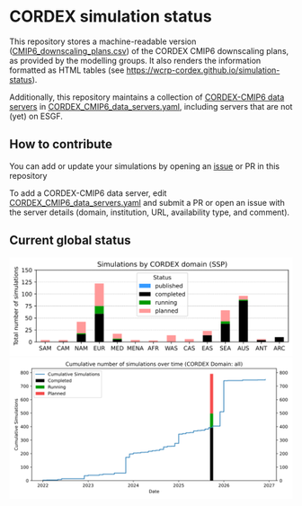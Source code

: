 CORDEX simulation status
========================
This repository stores a machine-readable version ([CMIP6_downscaling_plans.csv](./CMIP6_downscaling_plans.csv)) of the CORDEX CMIP6 downscaling plans, as provided by the modelling groups.
It also renders the information formatted as HTML tables (see https://wcrp-cordex.github.io/simulation-status).

Additionally, this repository maintains a collection of [CORDEX-CMIP6 data servers](https://wcrp-cordex.github.io/simulation-status/CORDEX_CMIP6_data_servers.html) in [CORDEX_CMIP6_data_servers.yaml](./CORDEX_CMIP6_data_servers.yaml), including servers that are not (yet) on ESGF.

How to contribute
-----------------
You can add or update your simulations by opening an [issue](https://github.com/WCRP-CORDEX/simulation-status/issues/new) or PR in this repository

To add a CORDEX-CMIP6 data server, edit [CORDEX_CMIP6_data_servers.yaml](./CORDEX_CMIP6_data_servers.yaml) and submit a PR or open an issue with the server details (domain, institution, URL, availability type, and comment).

Current global status
---------------------
<img src="docs/CORDEX_CMIP6_global_progress__SSP.svg" width="600"/>
<img src="docs/ecd_series.svg" width="630"/>
